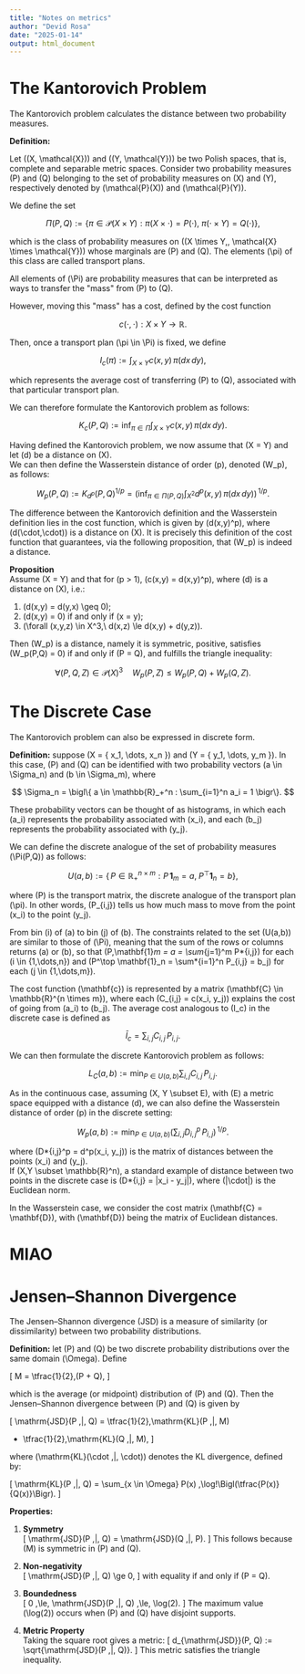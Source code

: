 ```yaml
---
title: "Notes on metrics"
author: "Devid Rosa"
date: "2025-01-14"
output: html_document
---
```


# The Kantorovich Problem

The Kantorovich problem calculates the distance between two probability measures.

**Definition:**

Let \((X, \mathcal{X})\) and \((Y, \mathcal{Y})\) be two Polish spaces, that is, complete and separable metric spaces.
Consider two probability measures \(P\) and \(Q\) belonging to the set of probability measures on \(X\) and \(Y\),
respectively denoted by \(\mathcal{P}(X)\) and \(\mathcal{P}(Y)\).

We define the set

$$
\Pi(P,Q) := \bigl\{\pi \in \mathcal{P}(X \times Y) :
\pi(X \times \cdot) = P(\cdot),\ \pi(\cdot \times Y) = Q(\cdot)\bigr\},
$$

which is the class of probability measures on \((X \times Y,\, \mathcal{X} \times \mathcal{Y})\)
whose marginals are \(P\) and \(Q\). The elements \(\pi\) of this class are called transport plans.

All elements of \(\Pi\) are probability measures that can be interpreted as ways to transfer the "mass" from \(P\) to \(Q\).

However, moving this "mass" has a cost, defined by the cost function

$$
c(\cdot,\cdot) : X \times Y \to \mathbb{R}.
$$

Then, once a transport plan \(\pi \in \Pi\) is fixed, we define

$$
I_c(\pi) := \int_{X \times Y} c(x,y)\,\pi(dx\,dy),
$$

which represents the average cost of transferring \(P\) to \(Q\), associated with that particular transport plan.

We can therefore formulate the Kantorovich problem as follows:

$$
K_c(P,Q) := \inf_{\pi \in \Pi} \int_{X \times Y} c(x,y)\,\pi(dx\,dy).
$$

Having defined the Kantorovich problem, we now assume that \(X = Y\) and let \(d\) be a distance on \(X\).  
We can then define the Wasserstein distance of order \(p\), denoted \(W_p\), as follows:

$$
W_p(P,Q)
:= K_{d^p}(P,Q)^{1/p}
= \biggl(\inf_{\pi \in \Pi(P,Q)} \int_{X^2} d^p(x,y)\,\pi(dx\,dy)\biggr)^{\!\!1/p}.
$$

The difference between the Kantorovich definition and the Wasserstein definition lies in the cost function,
which is given by \(d(x,y)^p\), where \(d(\cdot,\cdot)\) is a distance on \(X\). It is precisely this definition
of the cost function that guarantees, via the following proposition, that \(W_p\) is indeed a distance.

**Proposition**  
Assume \(X = Y\) and that for \(p > 1\), \(c(x,y) = d(x,y)^p\), where \(d\) is a distance on \(X\), i.e.:

1. \(d(x,y) = d(y,x) \geq 0\);
2. \(d(x,y) = 0\) if and only if \(x = y\);
3. \(\forall (x,y,z) \in X^3,\ d(x,z) \le d(x,y) + d(y,z)\).

Then \(W_p\) is a distance, namely it is symmetric, positive, satisfies \(W_p(P,Q) = 0\)
if and only if \(P = Q\), and fulfills the triangle inequality:

$$
\forall (P,Q,Z) \in \mathcal{P}(X)^3 \quad
W_p(P,Z) \le W_p(P,Q) + W_p(Q,Z).
$$

# The Discrete Case

The Kantorovich problem can also be expressed in discrete form.

**Definition:** suppose \(X = \{ x_1, \dots, x_n \}\) and \(Y = \{ y_1, \dots, y_m \}\).
In this case, \(P\) and \(Q\) can be identified with two probability vectors
\(a \in \Sigma_n\) and \(b \in \Sigma_m\), where

$$
\Sigma_n
= \bigl\{ a \in \mathbb{R}_+^n : \sum_{i=1}^n a_i = 1 \bigr\}.
$$

These probability vectors can be thought of as histograms, in which
each \(a_i\) represents the probability associated with \(x_i\), and each \(b_j\)
represents the probability associated with \(y_j\).

We can define the discrete analogue of the set of probability measures
\(\Pi(P,Q)\) as follows:

$$
U(a, b) := \bigl\{\, P \in \mathbb{R}_+^{n \times m} :
P\,\mathbf{1}_m = a,\; P^\top \mathbf{1}_n = b \bigr\},
$$

where \(P\) is the transport matrix, the discrete analogue of
the transport plan \(\pi\). In other words,
\(P\_{i,j}\) tells us how much mass to move from the point \(x_i\) to the point \(y_j\).

From bin \(i\) of \(a\) to bin \(j\) of \(b\). The constraints related to the set \(U(a,b)\)
are similar to those of \(\Pi\), meaning that the sum of the rows or columns
returns \(a\) or \(b\), so that \(P\,\mathbf{1}_m = a = \sum_{j=1}^m P*{i,j}\)
for each \(i \in \{1,\dots,n\}\) and \(P^\top \mathbf{1}\_n = \sum*{i=1}^n P\_{i,j} = b_j\)
for each \(j \in \{1,\dots,m\}\).

The cost function \(\mathbf{c}\) is represented by a matrix \(\mathbf{C} \in \mathbb{R}^{n \times m}\),
where each \(C\_{i,j} = c(x_i, y_j)\) explains the cost of going from \(a_i\) to \(b_j\).
The average cost analogous to \(I_c\) in the discrete case is defined as

$$
\bar{I}_c
= \sum_{i,j} C_{i,j} \, P_{i,j}.
$$

We can then formulate the discrete Kantorovich problem as follows:

$$
L_C(a,b)
:= \min_{P \in U(a,b)} \sum_{i,j} C_{i,j} \, P_{i,j}.
$$

As in the continuous case, assuming \(X, Y \subset E\), with \(E\) a metric space
equipped with a distance \(d\), we can also define the Wasserstein distance
of order \(p\) in the discrete setting:

$$
W_p(a,b)
:= \min_{P \in U(a,b)}
\biggl(\sum_{i,j} D_{i,j}^p \, P_{i,j}\biggr)^{\!\!1/p}.
$$

where \(D*{i,j}^p = d^p(x_i, y_j)\) is the matrix of distances between the points \(x_i\) and \(y_j\).  
If \(X,Y \subset \mathbb{R}^n\), a standard example of distance between two points in the discrete case
is \(D*{i,j} = \|x_i - y_j\|\), where \(\|\cdot\|\) is the Euclidean norm.

In the Wasserstein case, we consider the cost matrix \(\mathbf{C} = \mathbf{D}\),
with \(\mathbf{D}\) being the matrix of Euclidean distances.

# MIAO

# Jensen–Shannon Divergence

The Jensen–Shannon divergence (JSD) is a measure of similarity (or dissimilarity) between two probability distributions.

**Definition:** let \(P\) and \(Q\) be two discrete probability distributions over the same domain \(\Omega\). Define

\[
M = \tfrac{1}{2}\,(P + Q),
\]

which is the average (or midpoint) distribution of \(P\) and \(Q\). Then the Jensen–Shannon divergence between \(P\) and \(Q\) is given by

\[
\mathrm{JSD}(P \,\|\, Q)
= \tfrac{1}{2}\,\mathrm{KL}(P \,\|\, M)

- \tfrac{1}{2}\,\mathrm{KL}(Q \,\|\, M),
  \]

where \(\mathrm{KL}(\cdot \,\|\, \cdot)\) denotes the KL divergence, defined by:

\[
\mathrm{KL}(P \,\|\, Q)
= \sum\_{x \in \Omega} P(x) \,\log\!\Bigl(\tfrac{P(x)}{Q(x)}\Bigr).
\]

**Properties:**

1. **Symmetry**  
   \[
   \mathrm{JSD}(P \,\|\, Q) = \mathrm{JSD}(Q \,\|\, P).
   \]
   This follows because \(M\) is symmetric in \(P\) and \(Q\).

2. **Non-negativity**  
   \[
   \mathrm{JSD}(P \,\|\, Q) \ge 0,
   \]
   with equality if and only if \(P = Q\).

3. **Boundedness**  
   \[
   0 \,\le\, \mathrm{JSD}(P \,\|\, Q) \,\le\, \log(2).
   \]
   The maximum value \(\log(2)\) occurs when \(P\) and \(Q\) have disjoint supports.

4. **Metric Property**  
   Taking the square root gives a metric:
   \[
   d\_{\mathrm{JSD}}(P, Q) := \sqrt{\mathrm{JSD}(P \,\|\, Q)}.
   \]
   This metric satisfies the triangle inequality.

